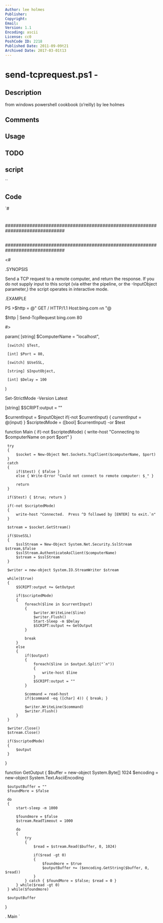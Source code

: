 ```yaml
---
Author: lee holmes
Publisher: 
Copyright: 
Email: 
Version: 1.1
Encoding: ascii
License: cc0
PoshCode ID: 2218
Published Date: 2011-09-09t21
Archived Date: 2017-03-01t13
---
```


# send-tcprequest.ps1 - 

## Description

from windows powershell cookbook (o’reilly) by lee holmes

## Comments



## Usage



## TODO



## script

``

## Code

`#
 #
 ##############################################################################
 ##
 ##
 ##
 ##############################################################################
 
 <#
 
 .SYNOPSIS
 
 Send a TCP request to a remote computer, and return the response.
 If you do not supply input to this script (via either the pipeline, or the
 -InputObject parameter,) the script operates in interactive mode.
 
 .EXAMPLE
 
 PS >$http = @"
   GET / HTTP/1.1
   Host:bing.com
   `n`n
 "@
 
 $http | Send-TcpRequest bing.com 80
 
 #>
 
 param(
     [string] $ComputerName = "localhost",
 
     [switch] $Test,
 
     [int] $Port = 80,
 
     [switch] $UseSSL,
 
     [string] $InputObject,
 
     [int] $Delay = 100
 )
 
 Set-StrictMode -Version Latest
 
 [string] $SCRIPT:output = ""
 
 $currentInput = $inputObject
 if(-not $currentInput)
 {
     $currentInput = @($input)
 }
 $scriptedMode = ([bool] $currentInput) -or $test
 
 function Main
 {
     if(-not $scriptedMode)
     {
         write-host "Connecting to $computerName on port $port"
     }
 
     try
     {
         $socket = New-Object Net.Sockets.TcpClient($computerName, $port)
     }
     catch
     {
         if($test) { $false }
         else { Write-Error "Could not connect to remote computer: $_" }
 
         return
     }
 
     if($test) { $true; return }
 
     if(-not $scriptedMode)
     {
         write-host "Connected.  Press ^D followed by [ENTER] to exit.`n"
     }
 
     $stream = $socket.GetStream()
 
     if($UseSSL)
     {
         $sslStream = New-Object System.Net.Security.SslStream $stream,$false
         $sslStream.AuthenticateAsClient($computerName)
         $stream = $sslStream
     }
 
     $writer = new-object System.IO.StreamWriter $stream
 
     while($true)
     {
         $SCRIPT:output += GetOutput
 
         if($scriptedMode)
         {
             foreach($line in $currentInput)
             {
                 $writer.WriteLine($line)
                 $writer.Flush()
                 Start-Sleep -m $Delay
                 $SCRIPT:output += GetOutput
             }
 
             break
         }
         else
         {
             if($output)
             {
                 foreach($line in $output.Split("`n"))
                 {
                     write-host $line
                 }
                 $SCRIPT:output = ""
             }
 
             $command = read-host
             if($command -eq ([char] 4)) { break; }
 
             $writer.WriteLine($command)
             $writer.Flush()
         }
     }
 
     $writer.Close()
     $stream.Close()
 
     if($scriptedMode)
     {
         $output
     }
 }
 
 function GetOutput
 {
     $buffer = new-object System.Byte[] 1024
     $encoding = new-object System.Text.AsciiEncoding
 
     $outputBuffer = ""
     $foundMore = $false
 
     do
     {
         start-sleep -m 1000
 
         $foundmore = $false
         $stream.ReadTimeout = 1000
 
         do
         {
             try
             {
                 $read = $stream.Read($buffer, 0, 1024)
 
                 if($read -gt 0)
                 {
                     $foundmore = $true
                     $outputBuffer += ($encoding.GetString($buffer, 0, $read))
                 }
             } catch { $foundMore = $false; $read = 0 }
         } while($read -gt 0)
     } while($foundmore)
 
     $outputBuffer
 }
 
 . Main
`

